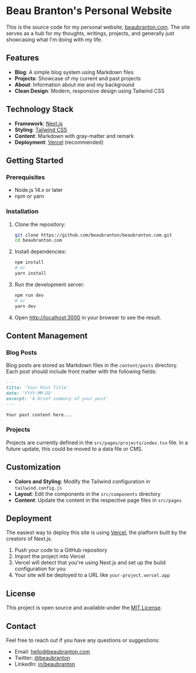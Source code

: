 # Beau Branton's Personal Website

This is the source code for my personal website, [beaubranton.com](https://beaubranton.com). The site serves as a hub for my thoughts, writings, projects, and generally just showcasing what I'm doing with my life.

## Features

- **Blog**: A simple blog system using Markdown files
- **Projects**: Showcase of my current and past projects
- **About**: Information about me and my background
- **Clean Design**: Modern, responsive design using Tailwind CSS

## Technology Stack

- **Framework**: [Next.js](https://nextjs.org/)
- **Styling**: [Tailwind CSS](https://tailwindcss.com/)
- **Content**: Markdown with gray-matter and remark
- **Deployment**: [Vercel](https://vercel.com/) (recommended)

## Getting Started

### Prerequisites

- Node.js 14.x or later
- npm or yarn

### Installation

1. Clone the repository:
   ```bash
   git clone https://github.com/beaubranton/beaubranton.com.git
   cd beaubranton.com
   ```

2. Install dependencies:
   ```bash
   npm install
   # or
   yarn install
   ```

3. Run the development server:
   ```bash
   npm run dev
   # or
   yarn dev
   ```

4. Open [http://localhost:3000](http://localhost:3000) in your browser to see the result.

## Content Management

### Blog Posts

Blog posts are stored as Markdown files in the `content/posts` directory. Each post should include front matter with the following fields:

```markdown
---
title: 'Your Post Title'
date: 'YYYY-MM-DD'
excerpt: 'A brief summary of your post'
---

Your post content here...
```

### Projects

Projects are currently defined in the `src/pages/projects/index.tsx` file. In a future update, this could be moved to a data file or CMS.

## Customization

- **Colors and Styling**: Modify the Tailwind configuration in `tailwind.config.js`
- **Layout**: Edit the components in the `src/components` directory
- **Content**: Update the content in the respective page files in `src/pages`

## Deployment

The easiest way to deploy this site is using [Vercel](https://vercel.com/), the platform built by the creators of Next.js.

1. Push your code to a GitHub repository
2. Import the project into Vercel
3. Vercel will detect that you're using Next.js and set up the build configuration for you
4. Your site will be deployed to a URL like `your-project.vercel.app`

## License

This project is open source and available under the [MIT License](LICENSE).

## Contact

Feel free to reach out if you have any questions or suggestions:

- Email: hello@beaubranton.com
- Twitter: [@beaubranton](https://twitter.com/beaubranton)
- LinkedIn: [in/beaubranton](https://linkedin.com/in/beaubranton)
